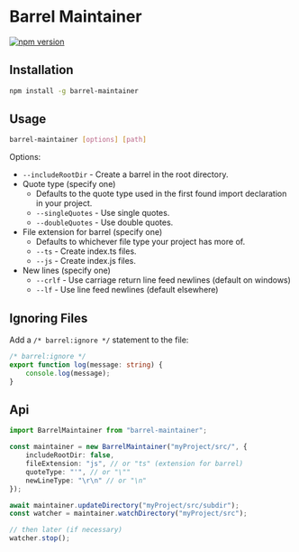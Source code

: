 # Barrel Maintainer

[![npm version](https://badge.fury.io/js/barrel-maintainer.svg)](https://badge.fury.io/js/barrel-maintainer)

## Installation

```bash
npm install -g barrel-maintainer
```

## Usage

```bash
barrel-maintainer [options] [path]
```

Options:

* `--includeRootDir` - Create a barrel in the root directory.
* Quote type (specify one)
    * Defaults to the quote type used in the first found import declaration in your project.
    * `--singleQuotes` - Use single quotes.
    * `--doubleQuotes` - Use double quotes.
* File extension for barrel (specify one)
    * Defaults to whichever file type your project has more of.
    * `--ts` - Create index.ts files.
    * `--js` - Create index.js files.
* New lines (specify one)
    * `--crlf` - Use carriage return line feed newlines (default on windows)
    * `--lf` - Use line feed newlines (default elsewhere)

## Ignoring Files

Add a `/* barrel:ignore */` statement to the file:

```ts
/* barrel:ignore */
export function log(message: string) {
    console.log(message);
}
```

## Api

```ts
import BarrelMaintainer from "barrel-maintainer";

const maintainer = new BarrelMaintainer("myProject/src/", {
    includeRootDir: false,
    fileExtension: "js", // or "ts" (extension for barrel)
    quoteType: "'", // or "\""
    newLineType: "\r\n" // or "\n"
});

await maintainer.updateDirectory("myProject/src/subdir");
const watcher = maintainer.watchDirectory("myProject/src");

// then later (if necessary)
watcher.stop();
```
